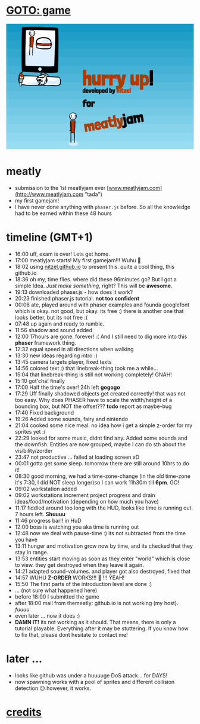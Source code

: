 # [GOTO: game](index.html)
![screenshot](screen.png)
# meatly
- submission to the 1st meatlyjam ever [www.meatlyjam.com](http://www.meatlyjam.com "tada")
- my first gamejam!
- I have never done anything with `phaser.js` before. So all the knowledge had to be earned within these 48 hours

# timeline (GMT+1)
- 16:00 uff, exam is over! Lets get home.
- 17:00 meatlyjam starts! My first gamejam!!! Wuhu :banana:
- 18:02 using [nitzel.github.io](http://nitzel.github.io "this is a link you can click") to present this. quite a cool thing, this github.io
- 18:36 oh my, time flies. where did these 96minutes go? But I got a simple Idea. *Just make something*, right? This will be **awesome**.
- 19:13 downloaded phaser.js - how does it work?
- 20:23 finished phaser.js tutorial. **not too confident**
- 00:06 ate, played around with phaser examples and founda googlefont which is okay. not good, but okay. its free :) there is another one that looks better, but its not free :(
- 07:48 up again and ready to rumble.
- 11:56 shadow and sound added
- 12:00 17hours are gone. forever! :( And I still need to dig more into this **phaser** framework thing.
- 12:32 equal speed in all directions when walking
- 13:30 new ideas regarding intro :)
- 13:45 camera targets player, fixed texts
- 14:56 colored text :) that linebreak-thing took me a while...
- 15:04 that linebreak-thing is still not working completely! GNAH!
- 15:10 got'cha! finally
- 17:00 Half the time's over! 24h left **gogogo**
- 17:29 Uff finally shadowed objects get created correctly! that was not too easy. Why does PHASER have to scale the width/height of a bounding box, but NOT the offset??? **todo** report as maybe-bug
- 17:40 Fixed background
- 19:26 Added some sounds, fairy and nintendo
- 21:04 cooked some nice meal. no idea how i get a simple z-order for my sprites yet :(
- 22:29 looked for some music, didnt find any. Added some sounds and the downfish. Entities are now grouped, maybe I can do sth about the visibility/zorder
- 23:47 not productive ... failed at loading screen xD
- 00:01 gotta get some sleep. tomorrow there are still around 10hrs to do it!
- 08:30 good morning, we had a time-zone-change (in the old time-zone it's 7:30, I did NOT sleep longer)so I can work 11h30m till **6pm**. GO!
- 09:02 workstation added
- 09:02 workstations increment project progress and drain ideas/food/motivation (depending on how much you have)
- 11:17 fiddled around too long with the HUD, looks like time is running out. 7 hours left. **Shuuuu**
- 11:46 progress bar!! in HuD
- 12:00 boss is watching you aka time is running out
- 12:48 now we deal with pause-time :) its not subtracted from the time you have
- 13:11 hunger and motivation grow now by time, and its checked that they stay in range.
- 13:53 entities start moving as soon as they enter "world" which is close to view. they get destroyed when they leave it again.
- 14:21 adapted sound-volumes. and player got also destroyed, fixed that
- 14:57 WUHU **Z-ORDER** WORKS!!! :banana: !!! YEAH!
- 15:50 The first parts of the introduction level are done :)
- ... (not sure what happened here)
- before 18:00 I submitted the game
- after 18:00 mail from themeatly: github.io is not working (my host). *fuuuu*
- even later ... now it does :)
- **DAMN IT!** its not working as it should. That means, there is only a tutorial playable. Everything after it may be stuttering. If you know how to fix that, please dont hesitate to contact me!
# later ...
- looks like github was under a huuuuge DoS attack... for DAYS!
- now spawning works with a pool of sprites and different collision detection :confused: however, it works.

# [credits](credits.md)